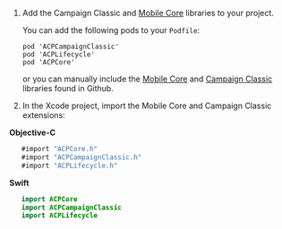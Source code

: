 1. Add the Campaign Classic and [Mobile Core](../../foundation-extensions/mobile-core/) libraries to your project.

   You can add the following pods to your `Podfile`:

   ```text
   pod 'ACPCampaignClassic'
   pod 'ACPLifecycle'
   pod 'ACPCore'
   ```

   or you can manually include the [Mobile Core](https://github.com/Adobe-Marketing-Cloud/acp-sdks/releases/tag/v1.0.1-ACPCore) and [Campaign Classic](https://github.com/Adobe-Marketing-Cloud/acp-sdks/releases/tag/v1.0.0-ACPCampaignClassic) libraries found in Github.

2. In the Xcode project, import the Mobile Core and Campaign Classic extensions:

**Objective-C**

```objectivec
   #import "ACPCore.h"
   #import "ACPCampaignClassic.h"
   #import "ACPLifecycle.h"
```

**Swift**

```swift
   import ACPCore
   import ACPCampaignClassic
   import ACPLifecycle
```